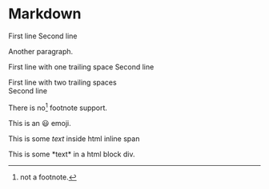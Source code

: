 # Markdown

First line
Second line

Another paragraph.

First line with one trailing space 
Second line

First line with two trailing spaces  
Second line

There is no[^1] footnote support.

[^1]: not a footnote.

This is an :smiley: emoji.

This is <span>some *text* inside html inline span</span>

<div>
This is some *text* in a html block div.
</div>
